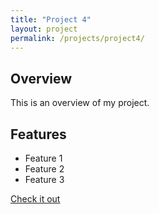 ```yaml
---
title: "Project 4"
layout: project
permalink: /projects/project4/
---
```


## Overview
This is an overview of my project.

## Features
- Feature 1
- Feature 2
- Feature 3

[Check it out](https://github.com/samrosen52/NHANES)
